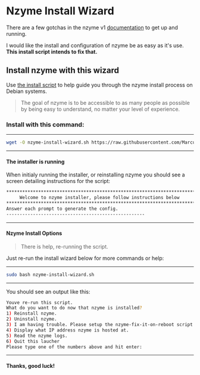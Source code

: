 # Nzyme Install Wizard

There are a few gotchas in the nzyme v1 [documentation](https://v1.nzyme.org/docs/intro) to get up and running. 

I would like the install and configuration of nzyme be as easy as it's use. **This install script intends to fix that.**


## Install nzyme with this wizard

Use [the install script](./nzyme-install-wizard.sh) to help guide you through the nzyme install process on Debian systems.

> The goal of nzyme is to be accessible to as many people as possible by being easy to understand, no matter your level of experience.


### Install with this command:

* * *

```bash
wget -O nzyme-install-wizard.sh https://raw.githubusercontent.com/MarcusHoltz/nzyme-install-wizard/main/nzyme-install-wizard.sh; chmod +x nzyme-install-wizard.sh; sudo bash nzyme-install-wizard.sh
```

* * *


#### The installer is running

When initialy running the installer, or reinstalling nzyme you should see a screen detailing instructions for the script:

```bash
**************************************************************************
     Welcome to nzyme installer, please follow instructions below
**************************************************************************
Answer each prompt to generate the config.
----------------------------------------------------
```

* * *


#### Nzyme Install Options

> There is help, re-running the script. 

Just re-run the install wizard below for more commands or help:


* * *

```bash
sudo bash nzyme-install-wizard.sh
```

* * *


You should see an output like this:

```bash
Youve re-run this script.
What do you want to do now that nzyme is installed?
1) Reinstall nzyme.
2) Uninstall nzyme.
3) I am having trouble. Please setup the nzyme-fix-it-on-reboot script.
4) Display what IP address nzyme is hosted at.
5) Read the nzyme logs.
6) Quit this laucher
Please type one of the numbers above and hit enter:
```

* * *

#### Thanks, good luck!

